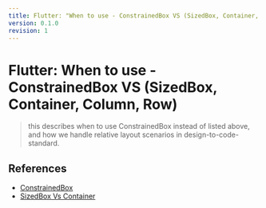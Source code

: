 ```yaml
---
title: Flutter: "When to use - ConstrainedBox VS (SizedBox, Container, Column, Row)"
version: 0.1.0
revision: 1
---
```


# Flutter: When to use - ConstrainedBox VS (SizedBox, Container, Column, Row)

> this describes when to use ConstrainedBox instead of listed above, and how we handle relative layout scenarios in design-to-code-standard.

## References

- [ConstrainedBox](https://api.flutter.dev/flutter/widgets/ConstrainedBox-class.html)
- [SizedBox Vs Container](https://stackoverflow.com/questions/55716322/flutter-sizedbox-vs-container-why-use-one-instead-of-the-other)
